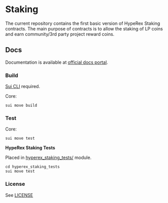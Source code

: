 # Staking

The current repository contains the first basic version of HypeRex Staking contracts.
The main purpose of contracts is to allow the staking of LP coins and earn community/3rd party project reward coins.

## Docs

Documentation is available at [official docs portal](https://docs.hyperex.com/staking).

### Build

[Sui CLI](https://github.com/seapad-fund/staking) required.

Core:

    sui move build

### Test

Core:

    sui move test

**HypeRex Staking Tests**

Placed in [hyperex_staking_tests/](hyperex_staking_tests) module.

    cd hyperex_staking_tests
    sui move test

### License

See [LICENSE](LICENSE)
